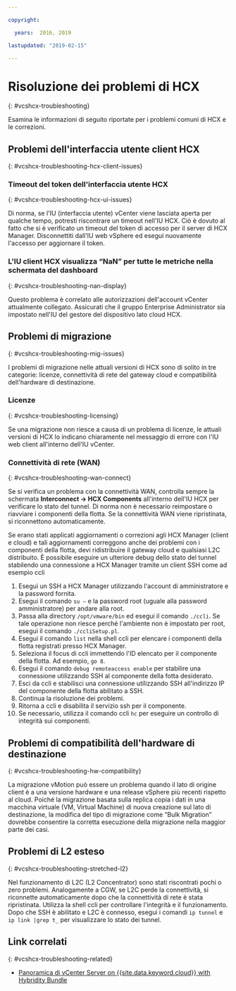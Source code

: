 ```yaml
---

copyright:

  years:  2016, 2019

lastupdated: "2019-02-15"

---
```


# Risoluzione dei problemi di HCX
{: #vcshcx-troubleshooting}

Esamina le informazioni di seguito riportate per i problemi comuni di HCX e le correzioni.

## Problemi dell'interfaccia utente client HCX
{: #vcshcx-troubleshooting-hcx-client-issues}

### Timeout del token dell'interfaccia utente HCX
{: #vcshcx-troubleshooting-hcx-ui-issues}

Di norma, se l'IU (interfaccia utente) vCenter viene lasciata aperta per qualche tempo, potresti riscontrare un timeout nell'IU HCX. Ciò è dovuto al fatto che si è verificato un timeout del token di accesso per il server di HCX Manager. Disconnettiti dall'IU web vSphere ed esegui nuovamente l'accesso per aggiornare il token.

### L'IU client HCX visualizza “NaN” per tutte le metriche nella schermata del dashboard
{: #vcshcx-troubleshooting-nan-display}

Questo problema è correlato alle autorizzazioni dell'account vCenter attualmente collegato. Assicurati che il gruppo Enterprise Administrator sia impostato nell'IU del gestore del dispositivo lato cloud HCX.

## Problemi di migrazione
{: #vcshcx-troubleshooting-mig-issues}

I problemi di migrazione nelle attuali versioni di HCX sono di solito in tre categorie: licenze, connettività di rete del gateway cloud e compatibilità dell'hardware di destinazione.

### Licenze
{: #vcshcx-troubleshooting-licensing}

Se una migrazione non riesce a causa di un problema di licenze, le attuali versioni di HCX lo indicano chiaramente nel messaggio di errore con l'IU web client all'interno dell'IU vCenter.

### Connettività di rete (WAN)
{: #vcshcx-troubleshooting-wan-connect}

Se si verifica un problema con la connettività WAN, controlla sempre la schermata **Interconnect -> HCX Components** all'interno dell'IU HCX per verificare lo stato del tunnel. Di norma non è necessario reimpostare o riavviare i componenti della flotta. Se la connettività WAN viene ripristinata, si riconnettono automaticamente.

Se erano stati applicati aggiornamenti o correzioni agli HCX Manager (client e cloud) e tali aggiornamenti correggono anche dei problemi con i componenti della flotta, devi ridistribuire il gateway cloud e qualsiasi L2C distribuito. È possibile eseguire un ulteriore debug dello stato del tunnel stabilendo una connessione a HCX Manager tramite un client SSH come ad esempio ccli  

1. Esegui un SSH a HCX Manager utilizzando l'account di amministratore e la password fornita.
2. Esegui il comando `su –` e la password root (uguale alla password amministratore) per andare alla root.
3. Passa alla directory `/opt/vmware/bin` ed esegui il comando `./ccli`. Se tale operazione non riesce perché l'ambiente non è impostato per root, esegui il comando `./ccliSetup.pl`.
4. Esegui il comando `list` nella shell ccli per elencare i componenti della flotta registrati presso HCX Manager.
5. Seleziona il focus di ccli immettendo l'ID elencato per il componente della flotta. Ad esempio, `go 8`.
6. Esegui il comando `debug remoteaccess enable` per stabilire una connessione utilizzando SSH al componente della fotta desiderato.
7. Esci da ccli e stabilisci una connessione utilizzando SSH all'indirizzo IP del componente della flotta abilitato a SSH.
9. Continua la risoluzione dei problemi.
10. Ritorna a ccli e disabilita il servizio ssh per il componente.
11. Se necessario, utilizza il comando ccli `hc` per eseguire un controllo di integrità sui componenti.

## Problemi di compatibilità dell'hardware di destinazione
{: #vcshcx-troubleshooting-hw-compatibility}

La migrazione vMotion può essere un problema quando il lato di origine client è a una versione hardware e una release vSphere più recenti rispetto al cloud. Poiché la migrazione basata sulla replica copia i dati in una macchina virtuale (VM, Virtual Machine) di nuova creazione sul lato di destinazione, la modifica del tipo di migrazione come “Bulk Migration” dovrebbe consentire la corretta esecuzione della migrazione nella maggior parte dei casi.

## Problemi di L2 esteso
{: #vcshcx-troubleshooting-stretched-l2}

Nel funzionamento di L2C (L2 Concentrator) sono stati riscontrati pochi o zero problemi. Analogamente a CGW, se L2C perde la connettività, si riconnette automaticamente dopo che la connettività di rete è stata ripristinata. Utilizza la shell ccli per controllare l'integrità e il funzionamento. Dopo che SSH è abilitato e L2C è connesso, esegui i comandi `ip tunnel` e `ip link |grep t_` per visualizzare lo stato dei tunnel.

## Link correlati
{: #vcshcx-troubleshooting-related}

* [Panoramica di vCenter Server on {{site.data.keyword.cloud}} with Hybridity Bundle
](/docs/services/vmwaresolutions/archiref/vcs?topic=vmware-solutions-vcs-hybridity-intro) 

